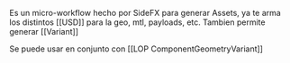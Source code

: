 Es un micro-workflow hecho por SideFX para generar Assets, ya te arma los distintos [[USD]] para la geo, mtl, payloads, etc. Tambien permite generar [[Variant]] 

Se puede usar en conjunto con [[LOP ComponentGeometryVariant]] 